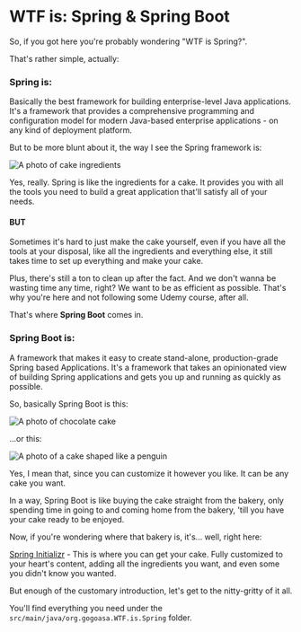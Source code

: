 # WTF is: Spring & Spring Boot

So, if you got here you're probably wondering "WTF is Spring?".

That's rather simple, actually:

### Spring is:

Basically the best framework for building enterprise-level Java applications. 
It's a framework that provides a comprehensive programming and configuration model 
for modern Java-based enterprise applications - on any kind of deployment platform.

But to be more blunt about it, the way I see the Spring framework is:

![A photo of cake ingredients](https://www.delscookingtwist.com/wp-content/uploads/2024/01/Orange-Pound-Cake_Ingredients-1024x1536.jpg)

Yes, really. Spring is like the ingredients for a cake. It provides you with all 
the tools you need to build a great application that'll satisfy all of your needs.

#### BUT

Sometimes it's hard to just make the cake yourself, even if you have all the
tools at your disposal, like all the ingredients and everything else, it still
takes time to set up everything and make your cake. 

Plus, there's still a ton to clean up after the fact. And we don't wanna be wasting
time any time, right? We want to be as efficient as possible. That's why you're here
and not following some Udemy course, after all.

That's where **Spring Boot** comes in.

### Spring Boot is:

A framework that makes it easy to create stand-alone, production-grade 
Spring based Applications. It's a framework that takes an opinionated view of
building Spring applications and gets you up and running as quickly as possible.

So, basically Spring Boot is this:

![A photo of chocolate cake](https://mrbrownbakery.com/image/images/GJ7uCwGiteTF24HTWBclkziVTdhpQeZWH23MvQfq.jpeg?p=full)

...or this:

![A photo of a cake shaped like a penguin](https://chelsweets.com/wp-content/uploads/2022/11/recipe-card-penguin-cake-closer-540x720.jpg)

Yes, I mean that, since you can customize it however you like. 
It can be any cake you want.

In a way, Spring Boot is like buying the cake straight from the bakery, only
spending time in going to and coming home from the bakery, 'till you have your cake
ready to be enjoyed.

Now, if you're wondering where that bakery is, it's... well, right here:

[Spring Initializr](https://start.spring.io/) - This is where you can get your cake. 
Fully customized to your heart's content, adding all the ingredients you want, and
even some you didn't know you wanted.

But enough of the customary introduction, let's get to the nitty-gritty of it all.

You'll find everything you need under the `src/main/java/org.gogoasa.WTF.is.Spring` folder.